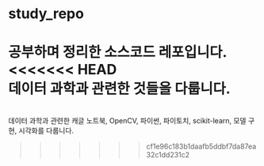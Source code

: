 # study_repo
공부하며 정리한 소스코드 레포입니다.<br>
<<<<<<< HEAD
<br>데이터 과학과 관련한 것들을 다룹니다.
=======
<br>데이터 과학과 관련한 캐글 노트북, OpenCV, 파이썬, 파이토치, scikit-learn, 모델 구현, 시각화를 다룹니다.
>>>>>>> cf1e96c183b1daafb5ddbf7da87ea32c1dd231c2

<!--Table
|Category|Description|Refenrece|
|:--:|:--:|:--:|
|OpenCV|Cell2||
|Python|유튜브 '혼자공부하는 파이썬' 동영상 강의를 활용하여 실습|https://www.youtube.com/playlist?list=PLBXuLgInP-5n2fvfXHU9mHVuWBgAKpHNi|
|Pytorch|파이토치 Docs&tutorial, Kaggle Notebook등 다양한 출처를 통한 파이토치 활용 모델링 공부 흔적 |https://pytorch.org/docs/stable/index.html|
|scikit-learn|Cell2||
|Kaggle|Cell2|
-->
